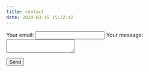 ```yaml
---
title: contact
date: 2020-03-15 15:22:42
---
```

<!-- modify this form HTML and place wherever you want your form -->

<form
  action="https://formspree.io/mvoqkkaz"
  method="POST"
>
  <label>
    Your email:
    <input type="text" name="_replyto">
  </label>
  <label>
    Your message:
    <textarea name="message"></textarea>
  </label>

  <!-- your other form fields go here -->

  <button type="submit">Send</button>
</form>